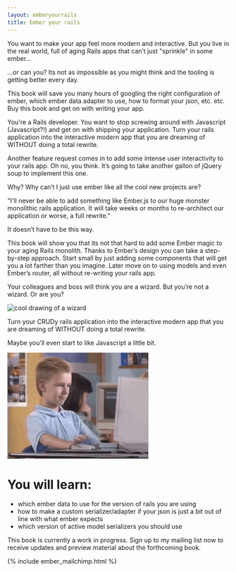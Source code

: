 ```yaml
---
layout: emberyourrails
title: Ember your rails
---
```


You want to make your app feel more modern and interactive. But you live in the real world, full of aging Rails apps that can’t just "sprinkle" in some ember...

...or can you? Its not as impossible as you might think and the tooling is getting better every day.

This book will save you many hours of googling the right configuration of ember,
which ember data adapter to use, how to format your json, etc. etc. Buy this
book and get on with writing your app.

You're a Rails developer. You want to stop screwing around with Javascript
 (Javascript?!) and get on with shipping your application.
Turn your rails application into the interactive modern app that you are dreaming of WITHOUT doing a total rewrite.

Another feature request comes in to add some intense user interactivity to your rails app. Oh no, you think. It’s going to take another gallon of jQuery soup to implement this one.

Why? Why can’t I just use ember like all the cool new projects are?

"I'll never be able to add something like Ember.js to our huge monster
monolithic rails application. It will take weeks or months to re-architect our
application or worse, a full rewrite."

It doesn’t have to be this way.

This book will show you that its not that hard to add some Ember magic to your aging Rails monolith. Thanks to Ember’s design you can take a step-by-step approach. Start small by just adding some components that will get you a lot farther than you imagine. Later move on to using models and even Ember’s router, all without re-writing your rails app.

Your colleagues and boss will think you are a wizard. But you’re not a wizard. Or are you?

![cool drawing of a wizard](/assets/images/wizard.jpg)

Turn your CRUDy rails application into the interactive modern app that you are dreaming of WITHOUT doing a total rewrite.

Maybe you'll even start to like Javascript a little bit.

![click click click YEAH](/assets/images/cool.gif)

# You will learn:
- which ember data to use for the version of rails you are using
- how to make a custom serializer/adapter if your json is just a bit out of line with what ember expects
- which version of active model serializers you should use

This book is currently a work in progress.
Sign up to my mailing list now to receive updates and preview material about the forthcoming book.

{% include ember_mailchimp.html %}
